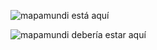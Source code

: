 ![mapamundi está aquí](/cibran/exame/world_merc.png)


![mapamundi debería estar aquí](/cibran/assets/world_merc.png)
